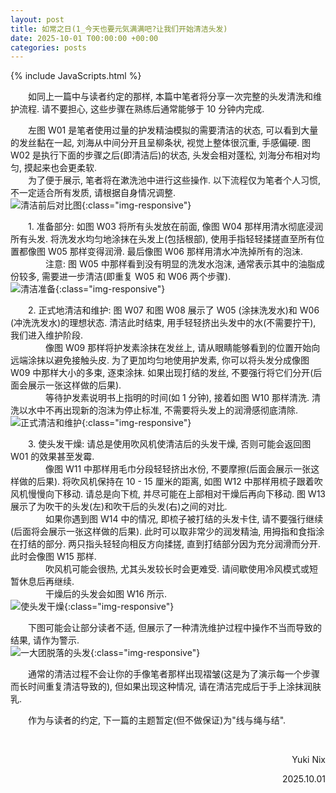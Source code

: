```yaml
---
layout: post
title: 如常之日(1_今天也要元気满满吧?让我们开始清洁头发)
date: 2025-10-01 T00:00:00 +00:00
categories: posts
---
```


{% include JavaScripts.html %}

&emsp;&emsp;如同上一篇中与读者约定的那样, 本篇中笔者将分享一次完整的头发清洗和维护流程. 请不要担心, 这些步骤在熟练后通常能够于 10 分钟内完成.  

&emsp;&emsp;左图 W01 是笔者使用过量的护发精油模拟的需要清洁的状态, 可以看到大量的发丝黏在一起, 刘海从中间分开且呈柳条状, 视觉上整体很沉重, 手感偏硬. 图 W02 是执行下面的步骤之后(即清洁后)的状态, 头发会相对蓬松, 刘海分布相对均匀, 摸起来也会更柔软.  
&emsp;&emsp;为了便于展示, 笔者将在漱洗池中进行这些操作. 以下流程仅为笔者个人习惯,不一定适合所有发质, 请根据自身情况调整.  
![清洁前后对比图](/include/Blog/normalDays/1/washing-0.jpg){:class="img-responsive"}  

&emsp;&emsp;1. 准备部分: 如图 W03 将所有头发放在前面, 像图 W04 那样用清水彻底浸润所有头发. 将洗发水均匀地涂抹在头发上(包括根部), 使用手指轻轻揉搓直至所有位置都像图 W05 那样变得润滑. 最后像图 W06 那样用清水冲洗掉所有的泡沫.  
&emsp;&emsp;&emsp;&emsp;注意: 图 W05 中那样看到没有明显的洗发水泡沫, 通常表示其中的油脂成份较多, 需要进一步清洁(即重复 W05 和 W06 两个步骤).  
![清洁准备](/include/Blog/normalDays/1/washing-1.jpg){:class="img-responsive"}  

&emsp;&emsp;2. 正式地清洁和维护: 图 W07 和图 W08 展示了 W05 (涂抹洗发水)和 W06 (冲洗洗发水)的理想状态. 清洁此时结束, 用手轻轻挤出头发中的水(不需要拧干), 我们进入维护阶段.  
&emsp;&emsp;&emsp;&emsp;像图 W09 那样将护发素涂抹在发丝上, 请从眼睛能够看到的位置开始向远端涂抹以避免接触头皮. 为了更加均匀地使用护发素, 你可以将头发分成像图 W09 中那样大小的多束, 逐束涂抹. 如果出现打结的发丝, 不要强行将它们分开(后面会展示一张这样做的后果).  
&emsp;&emsp;&emsp;&emsp;等待护发素说明书上指明的时间(如 1 分钟), 接着如图 W10 那样清洗. 清洗以水中不再出现新的泡沫为停止标准, 不需要将头发上的润滑感彻底清除.  
![正式清洁和维护](/include/Blog/normalDays/1/washing-2.jpg){:class="img-responsive"}  

&emsp;&emsp;3. 使头发干燥: 请总是使用吹风机使清洁后的头发干燥, 否则可能会返回图 W01 的效果甚至发霉.  
&emsp;&emsp;&emsp;&emsp;像图 W11 中那样用毛巾分段轻轻挤出水份, 不要摩擦(后面会展示一张这样做的后果). 将吹风机保持在 10 - 15 厘米的距离, 如图 W12 中那样用梳子跟着吹风机慢慢向下移动. 请总是向下梳, 并尽可能在上部相对干燥后再向下移动. 图 W13 展示了为吹干的头发(左)和吹干后的头发(右)之间的对比.  
&emsp;&emsp;&emsp;&emsp;如果你遇到图 W14 中的情况, 即梳子被打结的头发卡住, 请不要强行继续(后面将会展示一张这样做的后果). 此时可以取非常少的润发精油, 用拇指和食指涂在打结的部分. 两只指头轻轻向相反方向揉搓, 直到打结部分因为充分润滑而分开. 此时会像图 W15 那样.  
&emsp;&emsp;&emsp;&emsp;吹风机可能会很热, 尤其头发较长时会更难受. 请间歇使用冷风模式或短暂休息后再继续.  
&emsp;&emsp;&emsp;&emsp;干燥后的头发会如图 W16 所示.  
![使头发干燥](/include/Blog/normalDays/1/washing-3.jpg){:class="img-responsive"}  

&emsp;&emsp;下图可能会让部分读者不适, 但展示了一种清洗维护过程中操作不当而导致的结果, 请作为警示.  
![一大团脱落的头发](/include/Blog/normalDays/1/warning.jpg){:class="img-responsive"}  

&emsp;&emsp;通常的清洁过程不会让你的手像笔者那样出现褶皱(这是为了演示每一个步骤而长时间重复清洁导致的), 但如果出现这种情况, 请在清洁完成后于手上涂抹润肤乳.  

&emsp;&emsp;作为与读者的约定, 下一篇的主题暂定(但不做保证)为"线与绳与结".  

&emsp;&emsp;  
<p align="right">Yuki Nix</p>
<p align="right">2025.10.01</p>
